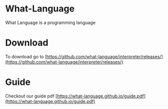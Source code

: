 # What-Language 
What Language is a programming language
# Download 
To download go to [https://github.com/what-language/interpreter/releases/](https://github.com/what-language/interpreter/releases/)
# Guide
Checkout our guide pdf  [https://what-language.github.io/guide.pdf](https://what-language.github.io/guide.pdf)
